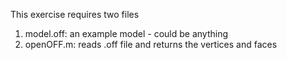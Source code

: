This exercise requires two files
1. model.off: an example model - could be anything
2. openOFF.m: reads .off file and returns the vertices and faces

